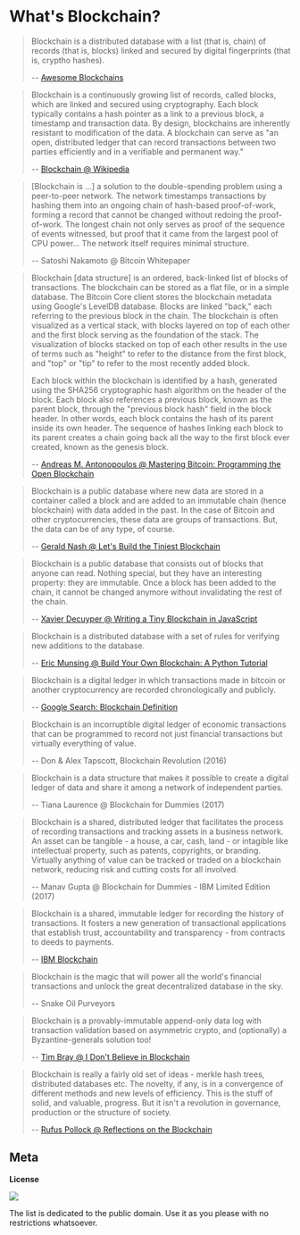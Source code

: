 
# What's Blockchain?


> Blockchain is a distributed database with a list (that is, chain) of records (that is, blocks) 
> linked and secured by digital fingerprints (that is, cryptho hashes). 
>
> -- [Awesome Blockchains](https://github.com/openblockchains/awesome-blockchains)


> Blockchain is a continuously growing list of records, called blocks, which are linked and secured using cryptography.
> Each block typically contains a hash pointer as a link to a previous block, a timestamp and transaction data. 
> By design, blockchains are inherently resistant to modification of the data. 
> A blockchain can serve as "an open, distributed ledger that can record transactions between two parties efficiently
> and in a verifiable and permanent way."
>
> -- [Blockchain @ Wikipedia](https://en.wikipedia.org/wiki/Blockchain)


> [Blockchain is ...] a solution to the double-spending problem using a peer-to-peer network. 
> The network timestamps transactions by hashing them into an ongoing chain of hash-based proof-of-work, 
> forming a record that cannot be changed without redoing the proof-of-work. 
> The longest chain not only serves as proof of the sequence of events witnessed, 
> but proof that it came from the largest pool of CPU power... 
> The network itself requires minimal structure.
>
> -- Satoshi Nakamoto @ Bitcoin Whitepaper


> Blockchain [data structure] is an ordered, back-linked list of blocks of transactions. 
> The blockchain can be stored as a flat file, or in a simple database. 
> The Bitcoin Core client stores the blockchain metadata using Google's LevelDB database. 
> Blocks are linked "back," each referring to the previous block in the chain. 
> The blockchain is often visualized as a vertical stack, with blocks layered on top of each other 
> and the first block serving as the foundation of the stack. 
> The visualization of blocks stacked on top of each other results in the use of terms such as "height" 
> to refer to the distance from the first block, and "top" or "tip" to refer to the most recently added block.
>
> Each block within the blockchain is identified by a hash, generated using the SHA256 cryptographic hash algorithm 
> on the header of the block. Each block also references a previous block, known as the parent block, 
> through the "previous block hash" field in the block header. 
> In other words, each block contains the hash of its parent inside its own header. 
> The sequence of hashes linking each block to its parent creates a chain going back all the way to the first block ever created, 
> known as the genesis block.
>
> -- [Andreas M. Antonopoulos @ Mastering Bitcoin: Programming the Open Blockchain](https://github.com/bitcoinbook/bitcoinbook/blob/second_edition/ch09.asciidoc)




> Blockchain is a public database where new data are stored in a container called a block 
> and are added to an immutable chain (hence blockchain) with data added in the past.
> In the case of Bitcoin and other cryptocurrencies, these data are groups of transactions. 
> But, the data can be of any type, of course.
> 
> -- [Gerald Nash @ Let's Build the Tiniest Blockchain](https://medium.com/crypto-currently/lets-build-the-tiniest-blockchain-e70965a248b)


> Blockchain is a public database that consists out of blocks that anyone can read.
> Nothing special, but they have an interesting property: they are immutable.
> Once a block has been added to the chain, it cannot be changed anymore without invalidating the rest of the chain.
>
> -- [Xavier Decuyper @ Writing a Tiny Blockchain in JavaScript](https://www.savjee.be/2017/07/Writing-tiny-blockchain-in-JavaScript/)


> Blockchain is a distributed database with a set of rules for verifying new additions to the database.
>
> -- [Eric Munsing @ Build Your Own Blockchain: A Python Tutorial](http://ecomunsing.com/build-your-own-blockchain)



> Blockchain is a digital ledger in which transactions made in bitcoin or another cryptocurrency 
> are recorded chronologically and publicly.
>
> -- [Google Search: Blockchain Definition](https://www.google.com/search?q=blockchain+definition)


> Blockchain is an incorruptible digital ledger of economic transactions that can be programmed to record 
> not just financial transactions but virtually everything of value.
>
> -- Don & Alex Tapscott, Blockchain Revolution (2016)


> Blockchain is a data structure that makes it possible to create a digital
> ledger of data and share it among a network of independent parties. 
>
> -- Tiana Laurence @ Blockchain for Dummies (2017)


> Blockchain is a shared, distributed ledger that facilitates the process
> of recording transactions and tracking assets in a business network.
> An asset can be tangible - a house, a car, cash, land - or intagible
> like intellectual property, such as patents, copyrights, or branding.
> Virtually anything of value can be tracked or traded on a blockchain 
> network, reducing risk and cutting costs for all involved.
>
> -- Manav Gupta @ Blockchain for Dummies - IBM Limited Edition (2017)


> Blockchain is a shared, immutable ledger for recording the history of transactions. 
> It fosters a new generation of transactional applications that establish trust, 
> accountability and transparency - from contracts to deeds to payments.
>
> -- [IBM Blockchain](https://ibm.com/blockchain) 



> Blockchain is the magic that will power all the world's financial transactions 
> and unlock the great decentralized database in the sky.
>
> -- Snake Oil Purveyors


> Blockchain is a provably-immutable append-only data log with transaction validation based on asymmetric crypto,
> and (optionally) a Byzantine-generals solution too! 
>
> -- [Tim Bray @ I Don't Believe in Blockchain](https://www.tbray.org/ongoing/When/201x/2017/05/13/Not-Believing-in-Blockchain)


> Blockchain is really a fairly old set of ideas - merkle hash trees, distributed databases etc. 
> The novelty, if any, is in a convergence of different methods and new levels of efficiency. 
> This is the stuff of solid, and valuable, progress.
> But it isn't a revolution in governance, production or the structure of society.
>
> -- [Rufus Pollock @ Reflections on the Blockchain](http://rufuspollock.com/2016/07/02/reflections-on-the-blockchain/)



## Meta

**License**

![](https://publicdomainworks.github.io/buttons/zero88x31.png)

The list is dedicated to the public domain. Use it as you please with no restrictions whatsoever.

